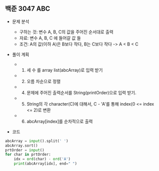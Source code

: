 ## 백준 3047 ABC

- 문제 분석
	- 구하는 것:  변수 A, B, C의 값을 주어진 순서대로 출력
	- 자료: 변수 A, B, C 에 들어갈 값 들
	- 조건: A의 값(이하 A)은 B보다 작다, B는 C보다 작다 -> A < B < C

- 풀이 계획
	- 1. 세 수 를 array list(abcArray)로 입력 받기
	- 2. 오름 차순으로 정렬
	- 4. 문제에 주어진 출력순서를 String(printOrder)으로 입력 받기.
	- 5. String의 각 character(C)에 대해서, C - 'A'를 통해 index(0 <= index <= 2)로 변환
	- 6. abcArray[index]를 순차적으로 출력  

- 코드
```python
abcArray = input().split(' ')
abcArray.sort()
prtOrder = input()
for char in prtOrder:
    idx = ord(char) - ord('A')
    print(abcArray[idx], end=" ")
```

